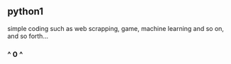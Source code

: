 ## python1
<p> simple coding such as web scrapping, game, machine learning and so on, and so forth... </p>

### ^ 0 ^ 
